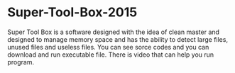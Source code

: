 # Super-Tool-Box-2015
Super Tool Box is a software designed with the idea of clean master and designed to manage memory space and has the ability to detect large files, unused files and useless files.
You can see sorce codes and you can download and run executable file.
There is video that can help you run program.
